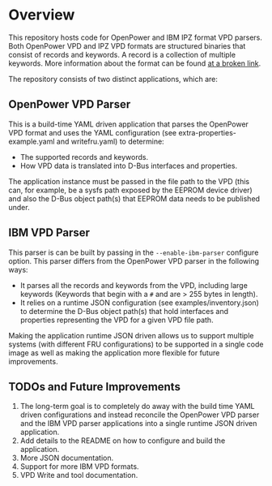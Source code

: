# Overview

This repository hosts code for OpenPower and IBM IPZ format VPD parsers. Both
OpenPower VPD and IPZ VPD formats are structured binaries that consist of
records and keywords. A record is a collection of multiple keywords. More
information about the format can be found
[at a broken link](https://www-355.ibm.com/systems/power/openpower/posting.xhtml?postingId=1D060729AC96891885257E1B0053BC95).

The repository consists of two distinct applications, which are:

## OpenPower VPD Parser

This is a build-time YAML driven application that parses the OpenPower VPD
format and uses the YAML configuration (see extra-properties-example.yaml and
writefru.yaml) to determine:

- The supported records and keywords.
- How VPD data is translated into D-Bus interfaces and properties.

The application instance must be passed in the file path to the VPD (this can,
for example, be a sysfs path exposed by the EEPROM device driver) and also the
D-Bus object path(s) that EEPROM data needs to be published under.

## IBM VPD Parser

This parser is can be built by passing in the `--enable-ibm-parser` configure
option. This parser differs from the OpenPower VPD parser in the following ways:

- It parses all the records and keywords from the VPD, including large keywords
  (Keywords that begin with a `#` and are > 255 bytes in length).
- It relies on a runtime JSON configuration (see examples/inventory.json) to
  determine the D-Bus object path(s) that hold interfaces and properties
  representing the VPD for a given VPD file path.

Making the application runtime JSON driven allows us to support multiple systems
(with different FRU configurations) to be supported in a single code image as
well as making the application more flexible for future improvements.

## TODOs and Future Improvements

1. The long-term goal is to completely do away with the build time YAML driven
   configurations and instead reconcile the OpenPower VPD parser and the IBM VPD
   parser applications into a single runtime JSON driven application.
2. Add details to the README on how to configure and build the application.
3. More JSON documentation.
4. Support for more IBM VPD formats.
5. VPD Write and tool documentation.
